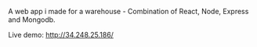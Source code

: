 
A web app i made for a warehouse -  Combination of React, Node, Express and Mongodb.

Live demo: http://34.248.25.186/
